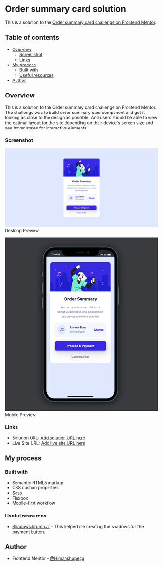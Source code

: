 # Order summary card solution

This is a solution to the [Order summary card challenge on Frontend Mentor](https://www.frontendmentor.io/challenges/order-summary-component-QlPmajDUj).

## Table of contents

- [Overview](#overview)
  - [Screenshot](#screenshot)
  - [Links](#links)
- [My process](#my-process)
  - [Built with](#built-with)
  - [Useful resources](#useful-resources)
- [Author](#author)

## Overview

This is a solution to the Order summary card challenge on Frontend Mentor. The challenge was to build order summary card component and get it looking as close to the design as possible. And users should be able to view the optimal layout for the site depending on their device's screen size and see hover states for interactive elements.

### Screenshot


![](./Screenshots/Desktop-Preview.png)
Desktop Preview

![](./Screenshots/Mobile-Preview.png)
Mobile Preview

### Links

- Solution URL: [Add solution URL here](https://your-solution-url.com)
- Live Site URL: [Add live site URL here](https://your-live-site-url.com)

## My process

### Built with

- Semantic HTML5 markup
- CSS custom properties
- Scss
- Flexbox
- Mobile-first workflow

### Useful resources

- [Shadows.brumn.af](https://shadows.brumm.af/) - This helped me creating the shadows for the payment button.

## Author

- Frontend Mentor - [@Himanshupegu](https://www.frontendmentor.io/profile/Himanshupegu)
